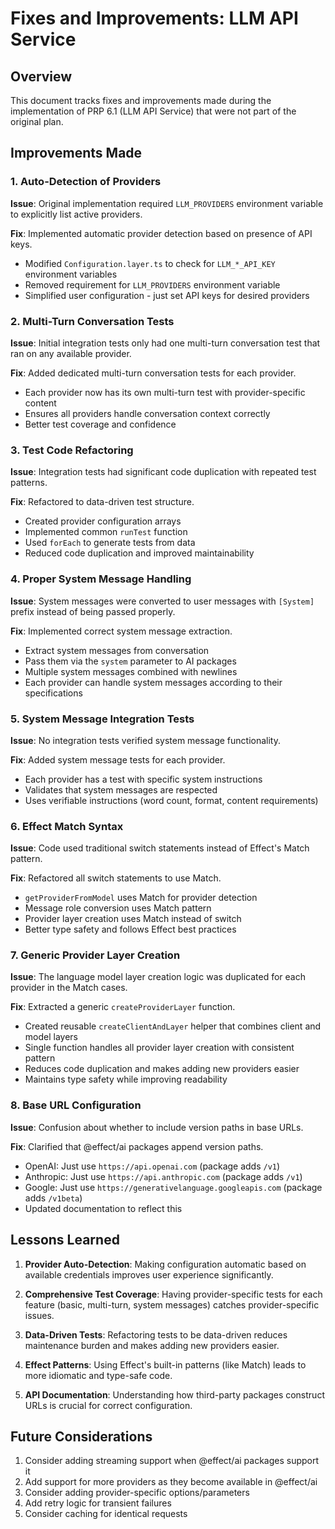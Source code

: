 # Fixes and Improvements: LLM API Service

## Overview
This document tracks fixes and improvements made during the implementation of PRP 6.1 (LLM API Service) that were not part of the original plan.

## Improvements Made

### 1. Auto-Detection of Providers
**Issue**: Original implementation required `LLM_PROVIDERS` environment variable to explicitly list active providers.

**Fix**: Implemented automatic provider detection based on presence of API keys.
- Modified `Configuration.layer.ts` to check for `LLM_*_API_KEY` environment variables
- Removed requirement for `LLM_PROVIDERS` environment variable
- Simplified user configuration - just set API keys for desired providers

### 2. Multi-Turn Conversation Tests
**Issue**: Initial integration tests only had one multi-turn conversation test that ran on any available provider.

**Fix**: Added dedicated multi-turn conversation tests for each provider.
- Each provider now has its own multi-turn test with provider-specific content
- Ensures all providers handle conversation context correctly
- Better test coverage and confidence

### 3. Test Code Refactoring
**Issue**: Integration tests had significant code duplication with repeated test patterns.

**Fix**: Refactored to data-driven test structure.
- Created provider configuration arrays
- Implemented common `runTest` function
- Used `forEach` to generate tests from data
- Reduced code duplication and improved maintainability

### 4. Proper System Message Handling
**Issue**: System messages were converted to user messages with `[System]` prefix instead of being passed properly.

**Fix**: Implemented correct system message extraction.
- Extract system messages from conversation
- Pass them via the `system` parameter to AI packages
- Multiple system messages combined with newlines
- Each provider can handle system messages according to their specifications

### 5. System Message Integration Tests
**Issue**: No integration tests verified system message functionality.

**Fix**: Added system message tests for each provider.
- Each provider has a test with specific system instructions
- Validates that system messages are respected
- Uses verifiable instructions (word count, format, content requirements)

### 6. Effect Match Syntax
**Issue**: Code used traditional switch statements instead of Effect's Match pattern.

**Fix**: Refactored all switch statements to use Match.
- `getProviderFromModel` uses Match for provider detection
- Message role conversion uses Match pattern
- Provider layer creation uses Match instead of switch
- Better type safety and follows Effect best practices

### 7. Generic Provider Layer Creation
**Issue**: The language model layer creation logic was duplicated for each provider in the Match cases.

**Fix**: Extracted a generic `createProviderLayer` function.
- Created reusable `createClientAndLayer` helper that combines client and model layers
- Single function handles all provider layer creation with consistent pattern
- Reduces code duplication and makes adding new providers easier
- Maintains type safety while improving readability

### 8. Base URL Configuration
**Issue**: Confusion about whether to include version paths in base URLs.

**Fix**: Clarified that @effect/ai packages append version paths.
- OpenAI: Just use `https://api.openai.com` (package adds `/v1`)
- Anthropic: Just use `https://api.anthropic.com` (package adds `/v1`)
- Google: Just use `https://generativelanguage.googleapis.com` (package adds `/v1beta`)
- Updated documentation to reflect this

## Lessons Learned

1. **Provider Auto-Detection**: Making configuration automatic based on available credentials improves user experience significantly.

2. **Comprehensive Test Coverage**: Having provider-specific tests for each feature (basic, multi-turn, system messages) catches provider-specific issues.

3. **Data-Driven Tests**: Refactoring tests to be data-driven reduces maintenance burden and makes adding new providers easier.

4. **Effect Patterns**: Using Effect's built-in patterns (like Match) leads to more idiomatic and type-safe code.

5. **API Documentation**: Understanding how third-party packages construct URLs is crucial for correct configuration.

## Future Considerations

1. Consider adding streaming support when @effect/ai packages support it
2. Add support for more providers as they become available in @effect/ai
3. Consider adding provider-specific options/parameters
4. Add retry logic for transient failures
5. Consider caching for identical requests